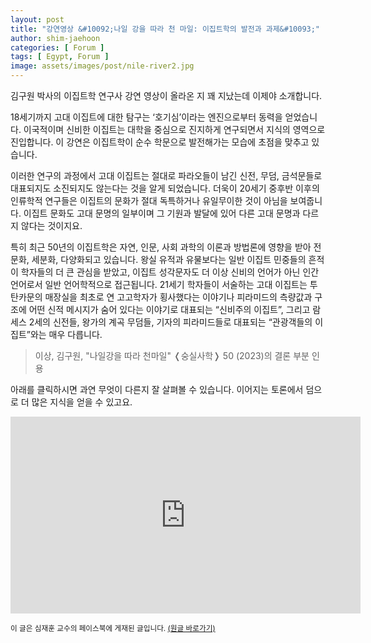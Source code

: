 ```yaml
---
layout: post
title: "강연영상 &#10092;나일 강을 따라 천 마일: 이집트학의 발전과 과제&#10093;"
author: shim-jaehoon
categories: [ Forum ]
tags: [ Egypt, Forum ]
image: assets/images/post/nile-river2.jpg
---
```


김구원 박사의 이집트학 연구사 강연 영상이 올라온 지 꽤 지났는데 이제야 소개합니다.

18세기까지 고대 이집트에 대한 탐구는 ‘호기심’이라는 엔진으로부터 동력을 얻었습니다. 이국적이며 신비한 이집트는 대학을 중심으로 진지하게 연구되면서 지식의 영역으로 진입합니다. 이 강연은 이집트학이 순수 학문으로 발전해가는 모습에 초점을 맞추고 있습니다.

이러한 연구의 과정에서 고대 이집트는 절대로 파라오들이 남긴 신전, 무덤, 금석문들로 대표되지도 소진되지도 않는다는 것을 알게 되었습니다. 더욱이 20세기 중후반 이후의 인류학적 연구들은 이집트의 문화가 절대 독특하거나 유일무이한 것이 아님을 보여줍니다. 이집트 문화도 고대 문명의 일부이며 그 기원과 발달에 있어 다른 고대 문명과 다르지 않다는 것이지요. 

특히 최근 50년의 이집트학은 자연, 인문, 사회 과학의 이론과 방법론에 영향을 받아 전문화, 세분화, 다양화되고 있습니다. 왕실 유적과 유물보다는 일반 이집트 민중들의 흔적이 학자들의 더 큰 관심을 받았고, 이집트 성각문자도 더 이상 신비의 언어가 아닌 인간 언어로서 일반 언어학적으로 접근됩니다. 21세기 학자들이 서술하는 고대 이집트는 투탄카문의 매장실을 최초로 연 고고학자가 횡사했다는 이야기나 피라미드의 측량값과 구조에 어떤 신적 메시지가 숨어 있다는 이야기로 대표되는 “신비주의 이집트”, 그리고 람세스 2세의 신전들, 왕가의 계곡 무덤들, 기자의 피라미드들로 대표되는 “관광객들의 이집트”와는 매우 다릅니다.

> 이상, 김구원, "나일강을 따라 천마일" &#10092;숭실사학&#10093; 50 (2023)의 결론 부분 인용

아래를 클릭하시면 과연 무엇이 다른지 잘 살펴볼 수 있습니다. 이어지는 토론에서 덤으로 더 많은 지식을 얻을 수 있고요.

<iframe width="560" height="315" src="https://www.youtube.com/embed/a2BEDYcMD4g?si=HywTAn_UMMmXsSG2" title="YouTube video player" frameborder="0" allow="accelerometer; autoplay; clipboard-write; encrypted-media; gyroscope; picture-in-picture; web-share" allowfullscreen></iframe>

<span class="text-muted"><small>
이 글은 심재훈 교수의 페이스북에 게재된 글입니다. <a href="https://www.facebook.com/story.php?story_fbid=7143742985646806&id=100000335256259&mibextid=WC7FNe" target="_blank">(원글 바로가기)</a>
</small></span>
